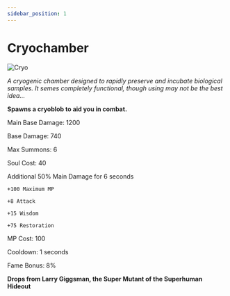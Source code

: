 ```yaml
---
sidebar_position: 1
---
```


# Cryochamber

![Cryo](https://vwiki.valorserver.com/api/item/picture/cryochamber)

<i>A cryogenic chamber designed to rapidly preserve and incubate biological samples. It semes completely functional, though using may not be the best idea...</i>

**Spawns a cryoblob to aid you in combat.**

Main Base Damage: 1200

Base Damage: 740

Max Summons: 6

Soul Cost: 40

Additional 50% Main Damage for 6 seconds

    +100 Maximum MP

    +8 Attack

    +15 Wisdom

    +75 Restoration

MP Cost: 100

Cooldown: 1 seconds

Fame Bonus: 8%

**Drops from Larry Giggsman, the Super Mutant of the Superhuman Hideout**
